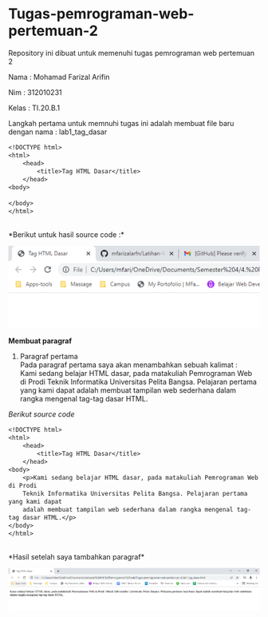 # Tugas-pemrograman-web-pertemuan-2

Repository ini dibuat untuk memenuhi tugas pemrograman web pertemuan 2

Nama      : Mohamad Farizal Arifin

Nim        : 312010231

Kelas      : TI.20.B.1

Langkah pertama untuk memnuhi tugas ini adalah membuat file baru dengan nama : lab1_tag_dasar
```
<!DOCTYPE html>
<html>
    <head>
        <title>Tag HTML Dasar</title>
    </head>
<body>
        
</body>
</html>
```
<br>
*Berikut untuk hasil source code :* <br>

![gambar pertama](image/taghtmldasar.PNG) <br>

**Membuat paragraf**
1. Paragraf pertama <br>
Pada paragraf pertama saya akan menambahkan sebuah kalimat :<br>
Kami sedang belajar HTML dasar, pada matakuliah Pemrograman Web di Prodi
Teknik Informatika Universitas Pelita Bangsa. Pelajaran pertama yang kami dapat adalah membuat tampilan web sederhana dalam rangka mengenal tag-tag dasar HTML.<br>

*Berikut source code*<br>
```
<!DOCTYPE html>
<html>
    <head>
        <title>Tag HTML Dasar</title>
    </head>
<body>
    <p>Kami sedang belajar HTML dasar, pada matakuliah Pemrograman Web di Prodi 
    Teknik Informatika Universitas Pelita Bangsa. Pelajaran pertama yang kami dapat
    adalah membuat tampilan web sederhana dalam rangka mengenal tag-tag dasar HTML.</p>  
</body>
</html>
```
<br>
*Hasil setelah saya tambahkan paragraf*<br>

![gambar kedua](image/hasiltambahparagraf.PNG) <br>